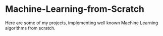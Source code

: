 # Machine-Learning-from-Scratch
Here are some of my projects, implementing well known Machine Learning algorithms from scratch.

